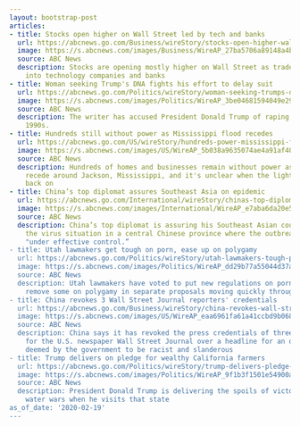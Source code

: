 ```yaml
---
layout: bootstrap-post
articles:
- title: Stocks open higher on Wall Street led by tech and banks
  url: https://abcnews.go.com/Business/wireStory/stocks-open-higher-wall-street-led-tech-banks-69069855
  image: https://s.abcnews.com/images/Business/WireAP_27ba5706a89148a4bc4a6ebe1e4cc13a_16x9_992.jpg
  source: ABC News
  description: Stocks are opening mostly higher on Wall Street as traders moved money
    into technology companies and banks
- title: Woman seeking Trump's DNA fights his effort to delay suit
  url: https://abcnews.go.com/Politics/wireStory/woman-seeking-trumps-dna-fights-effort-delay-suit-69057422
  image: https://s.abcnews.com/images/Politics/WireAP_3be04681594049e298e994ea23281a74_16x9_992.jpg
  source: ABC News
  description: The writer has accused President Donald Trump of raping her in the
    1990s.
- title: Hundreds still without power as Mississippi flood recedes
  url: https://abcnews.go.com/US/wireStory/hundreds-power-mississippi-flood-recedes-69069704
  image: https://s.abcnews.com/images/US/WireAP_5b038a9635074ae4a91af4032edec14c_16x9_992.jpg
  source: ABC News
  description: Hundreds of homes and businesses remain without power as floodwaters
    recede around Jackson, Mississippi, and it's unclear when the lights will come
    back on
- title: China’s top diplomat assures Southeast Asia on epidemic
  url: https://abcnews.go.com/International/wireStory/chinas-top-diplomat-assures-southeast-asia-epidemic-69069615
  image: https://s.abcnews.com/images/International/WireAP_e7aba6da20e542e7846af971e43faa83_16x9_992.jpg
  source: ABC News
  description: China’s top diplomat is assuring his Southeast Asian counterparts that
    the virus situation in a central Chinese province where the outbreak started is
    "under effective control.”
- title: Utah lawmakers get tough on porn, ease up on polygamy
  url: https://abcnews.go.com/Politics/wireStory/utah-lawmakers-tough-porn-ease-polygamy-69058219
  image: https://s.abcnews.com/images/Politics/WireAP_dd29b77a55044d37a1fa213c3d4d8a74_16x9_992.jpg
  source: ABC News
  description: Utah lawmakers have voted to put new regulations on pornography and
    remove some on polygamy in separate proposals moving quickly through the Legislature
- title: China revokes 3 Wall Street Journal reporters' credentials
  url: https://abcnews.go.com/Business/wireStory/china-revokes-wall-street-journal-reporters-credentials-69069513
  image: https://s.abcnews.com/images/US/WireAP_eaa6961fa61a41ccbd9b068d15928ca1_16x9_992.jpg
  source: ABC News
  description: China says it has revoked the press credentials of three reporters
    for the U.S. newspaper Wall Street Journal over a headline for an opinion column
    deemed by the government to be racist and slanderous
- title: Trump delivers on pledge for wealthy California farmers
  url: https://abcnews.go.com/Politics/wireStory/trump-delivers-pledge-wealthy-california-farmers-69055005
  image: https://s.abcnews.com/images/Politics/WireAP_9f1b3f1501e54900a7a9b443b2ebcf83_16x9_992.jpg
  source: ABC News
  description: President Donald Trump is delivering the spoils of victories in California's
    water wars when he visits that state
as_of_date: '2020-02-19'
---
```


